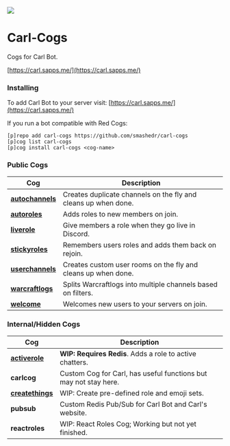 ![](https://repository-images.githubusercontent.com/422749366/8a92ff8a-5567-4af8-9804-af254b34f5c0)
# Carl-Cogs

Cogs for Carl Bot.

[https://carl.sapps.me/](https://carl.sapps.me/)

### Installing

To add Carl Bot to your server visit: [https://carl.sapps.me/](https://carl.sapps.me/)

If you run a bot compatible with Red Cogs:

```
[p]repo add carl-cogs https://github.com/smashedr/carl-cogs
[p]cog list carl-cogs
[p]cog install carl-cogs <cog-name>
```

### Public Cogs

Cog | Description
------------ | -------------
**[autochannels](autochannels/autochannels.py)** | Creates duplicate channels on the fly and cleans up when done.
**[autoroles](autoroles/autoroles.py)** | Adds roles to new members on join.
**[liverole](liverole/liverole.py)** | Give members a role when they go live in Discord.
**[stickyroles](stickyroles/stickyroles.py)** | Remembers users roles and adds them back on rejoin.
**[userchannels](userchannels/userchannels.py)** | Creates custom user rooms on the fly and cleans up when done.
**[warcraftlogs](warcraftlogs/warcraftlogs.py)** | Splits Warcraftlogs into multiple channels based on filters.
**[welcome](welcome/welcome.py)** | Welcomes new users to your servers on join.

### Internal/Hidden Cogs

Cog | Description
------------ | -------------
**[activerole](activerole/activerole.py)** | **WIP: Requires Redis**. Adds a role to active chatters.
**carlcog** | Custom Cog for Carl, has useful functions but may not stay here.
**[createthings](createthings/createthings.py)** | WIP: Create pre-defined role and emoji sets.
**pubsub** | Custom Redis Pub/Sub for Carl Bot and Carl's website.
**reactroles** | WIP: React Roles Cog; Working but not yet finished.

